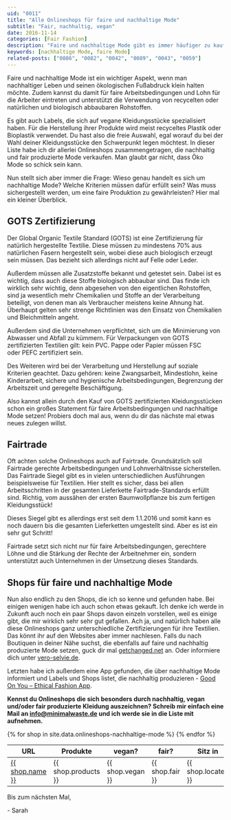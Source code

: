 ```yaml
---
uid: "0011"
title: "Alle Onlineshops für faire und nachhaltige Mode"
subtitle: "Fair, nachhaltig, vegan"
date: 2016-11-14
categories: [Fair Fashion]
description: "Faire und nachhaltige Mode gibt es immer häufiger zu kaufen. Hier findest du eine Liste von Shops, bei denen du unbedingt mal vorbei schauen solltest."
keywords: [nachhaltige Mode, faire Mode]
related-posts: ["0086", "0082", "0042", "0089", "0043", "0059"]
---
```

Faire und nachhaltige Mode ist ein wichtiger Aspekt, wenn man nachhaltiger Leben und seinen ökologischen Fußabdruck klein halten möchte. Zudem kannst du damit für faire Arbeitsbedingungen und Lohn für die Arbeiter eintreten und unterstützt die Verwendung von recycelten oder natürlichen und biologisch abbaubaren Rohstoffen.

Es gibt auch Labels, die sich auf vegane Kleidungsstücke spezialisiert haben. Für die Herstellung ihrer Produkte wird meist recyceltes Plastik oder Bioplastik verwendet. Du hast also die freie Auswahl, egal worauf du bei der Wahl deiner Kleidungsstücke den Schwerpunkt legen möchtest. In dieser Liste habe ich dir allerlei Onlineshops zusammengetragen, die nachhaltig und fair produzierte Mode verkaufen. Man glaubt gar nicht, dass Öko Mode so schick sein kann.

Nun stellt sich aber immer die Frage: Wieso genau handelt es sich um nachhaltige Mode? Welche Kriterien müssen dafür erfüllt sein? Was muss sichergestellt werden, um eine faire Produktion zu gewährleisten? Hier mal ein kleiner Überblick.
<!--more-->

## GOTS Zertifizierung
Der Global Organic Textile Standard (GOTS) ist eine Zertifizierung für natürlich hergestellte Textilie. Diese müssen zu mindestens 70% aus natürlichen Fasern hergestellt sein, wobei diese auch biologisch erzeugt sein müssen. Das bezieht sich allerdings nicht auf Felle oder Leder.

Außerdem müssen alle Zusatzstoffe bekannt und getestet sein. Dabei ist es wichtig, dass auch diese Stoffe biologisch abbaubar sind. Das finde ich wirklich sehr wichtig, denn abgesehen von den eigentlichen Rohstoffen, sind ja wesentlich mehr Chemikalien und Stoffe an der Verarbeitung beteiligt, von denen man als Verbraucher meistens keine Ahnung hat. Überhaupt gelten sehr strenge Richtlinien was den Einsatz von Chemikalien und Bleichmitteln angeht.

Außerdem sind die Unternehmen verpflichtet, sich um die Minimierung von Abwasser und Abfall zu kümmern. Für Verpackungen von GOTS zertifizierten Textilien gilt: kein PVC. Pappe oder Papier müssen FSC oder PEFC zertifiziert sein.

Des Weiteren wird bei der Verarbeitung und Herstellung auf soziale Kriterien geachtet. Dazu gehören: keine Zwangsarbeit, Mindestlohn, keine Kinderarbeit, sichere und hygienische Arbeitsbedingungen, Begrenzung der Arbeitszeit und geregelte Beschäftigung.

Also kannst allein durch den Kauf von GOTS zertifizierten Kleidungsstücken schon ein großes Statement für faire Arbeitsbedingungen und nachhaltige Mode setzen! Probiers doch mal aus, wenn du dir das nächste mal etwas neues zulegen willst.

## Fairtrade
Oft achten solche Onlineshops auch auf Fairtrade. Grundsätzlich soll Fairtrade gerechte Arbeitsbedingungen und Lohnverhältnisse sicherstellen. Das Fairtrade Siegel gibt es in vielen unterschiedlichen Ausführungen beispielsweise für Textilien. Hier stellt es sicher, dass bei allen Arbeitsschritten in der gesamten Lieferkette Fairtrade-Standards erfüllt sind. Richtig, vom aussähen der ersten Baumwollpflanze bis zum fertigen Kleidungsstück!

Dieses Siegel gibt es allerdings erst seit dem 1.1.2016 und somit kann es noch dauern bis die gesamten Lieferketten umgestellt sind. Aber es ist ein sehr gut Schritt!

Fairtrade setzt sich nicht nur für faire Arbeitsbedingungen, gerechtere Löhne und die Stärkung der Rechte der Arbeitnehmer ein, sondern unterstützt auch Unternehmen in der Umsetzung dieses Standards.

## Shops für faire und nachhaltige Mode
Nun also endlich zu den Shops, die ich so kenne und gefunden habe. Bei einigen wenigen habe ich auch schon etwas gekauft. Ich denke ich werde in Zukunft auch noch ein paar Shops davon einzeln vorstellen, weil es einige gibt, die mir wirklich sehr sehr gut gefallen. Ach ja, und natürlich haben alle diese Onlineshops ganz unterschiedliche Zertifizierungen für ihre Textilien. Das könnt ihr auf den Websites aber immer nachlesen. Falls du nach Boutiquen in deiner Nähe suchst, die ebenfalls auf faire und nachhaltig produzierte Mode setzen, guck dir mal [getchanged.net](https://www.getchanged.net/) an. Oder informiere dich unter [vero-selvie.de](https://www.vero-selvie.de/).

Letzten habe ich außerdem eine App gefunden, die über nachhaltige Mode informiert und Labels und Shops listet, die nachhaltig produzieren - [Good On You – Ethical Fashion App](https://play.google.com/store/apps/details?id=au.org.goodonyou.goodonyou).

**Kennst du Onlineshops die sich besonders durch nachhaltig, vegan und/oder fair produzierte Kleidung auszeichnen? Schreib mir einfach eine Mail an [info@minimalwaste.de](mailto:info@minimalwaste.de) und ich werde sie in die Liste mit aufnehmen.**

<table>
  <thead>
    <tr>
      <th>URL</th>
      <th>Produkte</th>
      <th>vegan?</th>
      <th>fair?</th>
      <th>Sitz in</th>
    </tr>
  </thead>
  <tbody>
    {% for shop in site.data.onlineshops-nachhaltige-mode %}
      <tr>
        <td data-label="URL"><a href="{{ shop.url }}">{{ shop.name }}</a></td>
        <td data-label="Produkte">{{ shop.products }}</td>
        <td data-label="vegan?">{{ shop.vegan }}</td>
        <td data-label="fair?">{{ shop.fair }}</td>
        <td data-label="Sitz in">{{ shop.located }}</td>
      </tr>
    {% endfor %}
  </tbody>
</table>

Bis zum nächsten Mal,

\- Sarah
